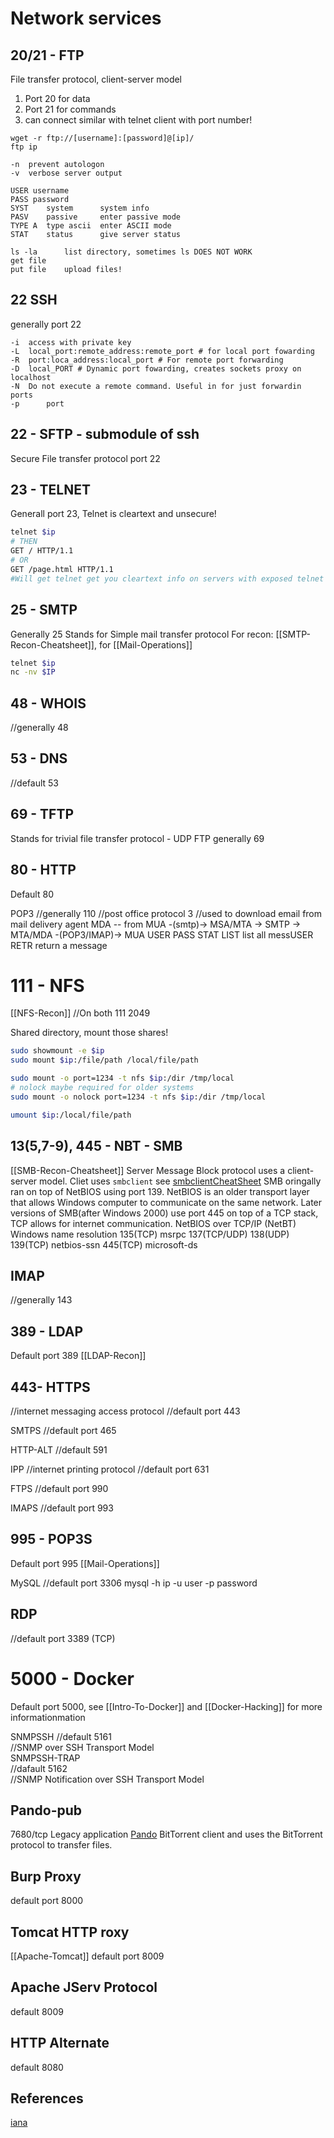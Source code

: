 # Network services

## 20/21 - FTP
File transfer protocol, client-server model
1. Port 20 for data
2. Port 21 for commands 
3. can connect similar with telnet client with port number!
```
wget -r ftp://[username]:[password]@[ip]/
ftp ip

-n 	prevent autologon
-v 	verbose server output

USER username
PASS password
SYST	system		system info
PASV	passive		enter passive mode
TYPE A	type ascii	enter ASCII mode
STAT	status		give server status

ls -la		list directory, sometimes ls DOES NOT WORK
get file
put file	upload files!
```

## 22 SSH
generally port 22
```
-i	access with private key
-L	local_port:remote_address:remote_port # for local port fowarding
-R	port:loca_address:local_port # For remote port forwarding 
-D	local_PORT # Dynamic port fowarding, creates sockets proxy on localhost
-N	Do not execute a remote command. Useful in for just forwardin ports
-p      port
```

## 22 - SFTP - submodule of ssh
Secure File transfer protocol port 22 

## 23 - TELNET
Generall port 23, Telnet is cleartext and unsecure!

```bash
telnet $ip
# THEN
GET / HTTP/1.1 
# OR
GET /page.html HTTP/1.1
#Will get telnet get you cleartext info on servers with exposed telnet ports
```

## 25 - SMTP
Generally 25
Stands for Simple mail transfer protocol
For recon: [[SMTP-Recon-Cheatsheet]], for [[Mail-Operations]]
```bash
telnet $ip
nc -nv $IP

```

## 48 - WHOIS 
//generally 48

## 53 - DNS
//default 53

## 69 - TFTP
Stands for trivial file transfer protocol - UDP FTP
generally 69

## 80 - HTTP
Default 80

POP3
//generally 110
//post office protocol 3
//used to download email from mail delivery agent MDA -- from MUA -(smtp)-> MSA/MTA -> SMTP -> MTA/MDA -(POP3/IMAP)-> MUA
USER 
PASS
STAT
LIST	list all messUSER 
RETR	return a message

# 111 - NFS
[[NFS-Recon]]
//On both 111 2049

Shared directory, mount those shares!
```bash
sudo showmount -e $ip
sudo mount $ip:/file/path /local/file/path

sudo mount -o port=1234 -t nfs $ip:/dir /tmp/local
# nolock maybe required for older systems
sudo mount -o nolock port=1234 -t nfs $ip:/dir /tmp/local

umount $ip:/local/file/path	
```

## 13(5,7-9), 445 -  NBT - SMB
[[SMB-Recon-Cheatsheet]]
Server Message Block protocol uses a client-server model. Cliet uses `smbclient` see [smbclientCheatSheet](SMB-Recon-Cheatsheet.md)
SMB oringally ran on top of NetBIOS using port 139. NetBIOS is an older transport layer that allows Windows computer to communicate on the same network. Later versions of SMB(after Windows 2000) use port 445 on top of a TCP stack, TCP allows for internet communication.
NetBIOS over TCP/IP (NetBT)	Windows name resolution
135(TCP) msrpc
137(TCP/UDP)
138(UDP)
139(TCP) netbios-ssn
445(TCP) microsoft-ds

## IMAP
//generally 143

## 389 - LDAP
Default port 389
[[LDAP-Recon]]


## 443- HTTPS
//internet messaging access protocol
//default port 443

SMTPS
//default port 465

HTTP-ALT
//default 591

IPP
//internet printing protocol
//default port 631

FTPS 
//default port 990

IMAPS
//default port 993

## 995 - POP3S
Default port 995
[[Mail-Operations]]

MySQL
//default  port 3306
mysql -h ip -u user -p password

## RDP
//default port 3389 (TCP)

# 5000 - Docker
Default port 5000, see [[Intro-To-Docker]] and [[Docker-Hacking]] for more informationmation

SNMPSSH	
//default 5161	
//SNMP over SSH Transport Model 						
SNMPSSH-TRAP 	
//dafault 5162 	
//SNMP Notification over SSH Transport Model 	

## Pando-pub
7680/tcp
Legacy application [Pando](https://en.wikipedia.org/wiki/Pando_(application)) BitTorrent client and uses the BitTorrent protocol to transfer files.

## Burp Proxy
default port 8000

## Tomcat HTTP roxy
[[Apache-Tomcat]]
default port 8009

## Apache JServ Protocol
default  8009


## HTTP Alternate
default 8080


## References
[iana](https://www.iana.org/assignments/service-names-port-numbers/service-names-port-numbers.xhtml)
